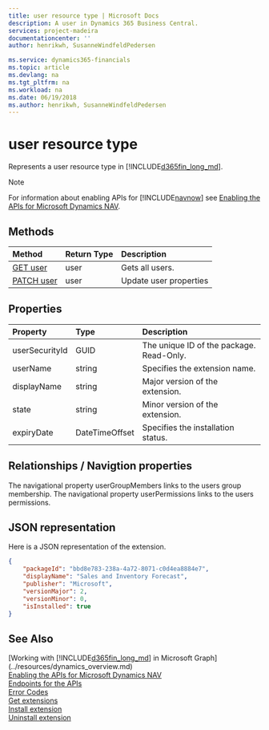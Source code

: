 ```yaml
---
title: user resource type | Microsoft Docs
description: A user in Dynamics 365 Business Central.
services: project-madeira
documentationcenter: ''
author: henrikwh, SusanneWindfeldPedersen

ms.service: dynamics365-financials
ms.topic: article
ms.devlang: na
ms.tgt_pltfrm: na
ms.workload: na
ms.date: 06/19/2018
ms.author: henrikwh, SusanneWindfeldPedersen
---
```


# user resource type
Represents a user resource type in [!INCLUDE[d365fin_long_md](../../includes/d365fin_long_md.md)]. 

> [!NOTE]  
> For information about enabling APIs for [!INCLUDE[navnow](../../includes/navnow_md.md)] see [Enabling the APIs for Microsoft Dynamics NAV](../../enabling-apis-for-dynamics-nav.md).

## Methods

| Method         | Return Type  |Description|
|:---------------|:-------------|:----------|
|[GET user](../api/microsoft/automation/dynamics_user_get.md)|user|Gets all users.|
|[PATCH user](../api/microsoft/automation/dynamics_user_get.md)|user|Update user properties|

## Properties
| Property	      | Type |Description                             |
|:----------------|:-----|:---------------------------------------|
|userSecurityId               |GUID  |The unique ID of the package. Read-Only.|
|userName             |string|Specifies the extension name.                  |
|displayName      |string|Major version of the extension.     |
|state      |string|Minor version of the extension.     |
|expiryDate|DateTimeOffset|Specifies the installation status.|

## Relationships / Navigtion properties
The navigational property userGroupMembers links to the users  group membership.
The navigational property userPermissions links to the users permissions.

## JSON representation
Here is a JSON representation of the extension.

```json
{
    "packageId": "bbd8e783-238a-4a72-8071-c0d4ea8884e7",
    "displayName": "Sales and Inventory Forecast",
    "publisher": "Microsoft",
    "versionMajor": 2,
    "versionMinor": 0,
    "isInstalled": true
}

```

<!-- 
```xml
           <EntityType Name="user">
                <Key>
                    <PropertyRef Name="userSecurityId" />
                </Key>
                <Property Name="userSecurityId" Type="Edm.Guid" Nullable="false" />
                <Property Name="userName" Type="Edm.String" MaxLength="50" />
                <Property Name="displayName" Type="Edm.String" MaxLength="80" />
                <Property Name="state" Type="Edm.String" />
                <Property Name="expiryDate" Type="Edm.DateTimeOffset" />
                <NavigationProperty Name="userGroupMembers" Type="Collection(Microsoft.NAV.userGroupMember)" ContainsTarget="true" />
                <NavigationProperty Name="userPermissions" Type="Collection(Microsoft.NAV.userPermission)" ContainsTarget="true" />
            </EntityType>
```
 -->
## See Also
[Working with [!INCLUDE[d365fin_long_md](../../includes/d365fin_long_md.md)] in Microsoft Graph](../resources/dynamics_overview.md)  
[Enabling the APIs for Microsoft Dynamics NAV](../../enabling-apis-for-dynamics-nav.md)  
[Endpoints for the APIs](../../endpoints-apis-for-dynamics.md)  
[Error Codes](../dynamics_error_codes.md)  
[Get extensions](../api/microsoft/automation/dynamics_extension_get.md)  
[Install extension](../api/microsoft/automation/dynamics_extension_post.md)  
[Uninstall extension](../api/microsoft/automation/dynamics_extension_post.md)  
